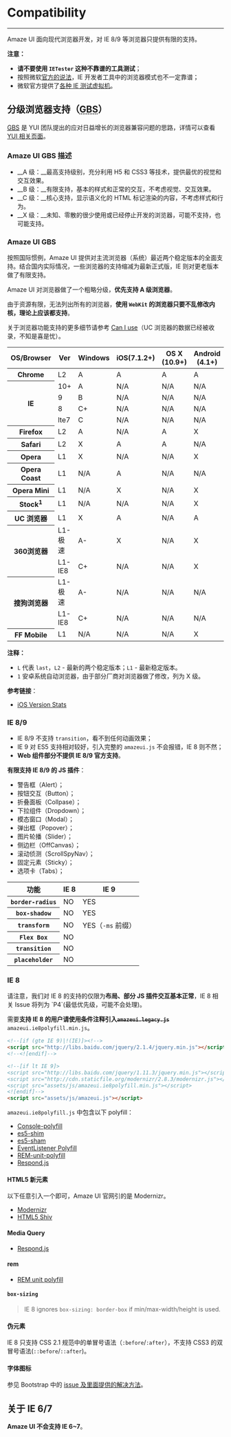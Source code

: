 # Compatibility
---

Amaze UI 面向现代浏览器开发，对 IE 8/9 等浏览器只提供有限的支持。

**注意：**

- **请不要使用 `IETester` 这种不靠谱的工具测试**；
- 按照微软[官方的说法](https://www.modern.ie/en-us/f12)，IE 开发者工具中的浏览器模式也不一定靠谱；
- 微软官方提供了[各种 IE 测试虚拟机](https://www.modern.ie/zh-cn/virtualization-tools#downloads)。

## 分级浏览器支持（<abbr title="Graded Browser Support">GBS</abbr>）

[<abbr title="Graded Browser Support">GBS</abbr>](https://github.com/yui/yui3/wiki/Graded-Browser-Support) 是 YUI 团队提出的应对日益增长的浏览器兼容问题的思路，详情可以查看 [YUI 相关页面](https://github.com/yui/yui3/wiki/Graded-Browser-Support)。

### Amaze UI GBS 描述

- __A 级：__最高支持级别，充分利用 H5 和 CSS3 等技术，提供最优的视觉和交互效果。
- __B 级：__有限支持，基本的样式和正常的交互，不考虑视觉、交互效果。
- __C 级：__核心支持，显示语义化的 HTML 标记渲染的内容，不考虑样式和行为。
- __X 级：__未知、零散的很少使用或已经停止开发的浏览器，可能不支持，也可能支持。

### Amaze UI GBS

按照国际惯例，Amaze UI 提供对主流浏览器（系统）最近两个稳定版本的全面支持。结合国内实际情况，一些浏览器的支持缩减为最新正式版，IE 则对更老版本做了有限支持。

Amaze UI 对浏览器做了一个粗略分级，**优先支持 A 级浏览器**。

由于资源有限，无法列出所有的浏览器，**使用 `WebKit` 的浏览器只要不乱修改内核，理论上应该都支持**。

关于浏览器功能支持的更多细节请参考 [Can I use](http://caniuse.com/)（UC 浏览器的数据已经被收录，不知是喜是忧）。

<table class="am-table am-table-bordered am-table-striped">
  <thead>
    <tr>
      <th scope="row">OS/Browser</th>
      <th scope="row">Ver</th>
      <th scope="row">Windows</th>
      <th scope="row">iOS(7.1.2+)</th>
      <th scope="row">OS X (10.9+)</th>
      <th scope="row">Android (4.1+)</th>
      <th scope="row">WP(8+)</th>
    </tr>
  </thead>
  <tbody>
  <tr>
    <th scope="row">Chrome</th>
    <td>L2</td>
    <td class="am-success">A</td>
    <td class="am-success">A</td>
    <td class="am-success">A</td>
    <td class="am-success">A</td>
    <td class="am-disabled">N/A</td>
  </tr>
  <tr>
    <th scope="row" rowspan="4">IE</th>
    <td>10+</td>
    <td class="am-success">A</td>
    <td class="am-disabled">N/A</td>
    <td class="am-disabled">N/A</td>
    <td class="am-disabled">N/A</td>
    <td class="am-success">A-</td>
  </tr>
  <tr>
    <td>9</td>
    <td class="am-warning">B</td>
    <td class="am-disabled">N/A</td>
    <td class="am-disabled">N/A</td>
    <td class="am-disabled">N/A</td>
    <td class="am-disabled">N/A</td>
  </tr>
  <tr>
    <td>8</td>
    <td class="am-danger">C+</td>
    <td class="am-disabled">N/A</td>
    <td class="am-disabled">N/A</td>
    <td class="am-disabled">N/A</td>
    <td class="am-disabled">N/A</td>
  </tr>
  <tr>
    <td>lte7</td>
    <td class="am-danger">C</td>
    <td class="am-disabled">N/A</td>
    <td class="am-disabled">N/A</td>
    <td class="am-disabled">N/A</td>
    <td class="am-disabled">N/A</td>
  </tr>
  <tr>
    <th scope="row">Firefox</th>
    <td>L2</td>
    <td class="am-success">A</td>
    <td class="am-disabled">N/A</td>
    <td class="am-success">A</td>
    <td class="am-primary">X</td>
    <td class="am-disabled">N/A</td>
  </tr>
  <tr>
    <th scope="row">Safari</th>
    <td>L2</td>
    <td class="am-primary">X</td>
    <td class="am-success">A</td>
    <td class="am-success">A</td>
    <td class="am-disabled">N/A</td>
    <td class="am-disabled">N/A</td>
  </tr>
  <tr>
    <th scope="row">Opera</th>
    <td>L1</td>
    <td class="am-primary">X</td>
    <td class="am-disabled">N/A</td>
    <td class="am-disabled">N/A</td>
    <td class="am-primary">X</td>
    <td class="am-disabled">N/A</td>
  </tr>
  <tr>
    <th scope="row">Opera Coast</th>
    <td>L1</td>
    <td class="am-disabled">N/A</td>
    <td class="am-success">A</td>
    <td class="am-disabled">N/A</td>
    <td class="am-disabled">N/A</td>
    <td class="am-disabled">N/A</td>
  </tr>
  <tr>
    <th scope="row">Opera Mini</th>
    <td>L1</td>
    <td class="am-disabled">N/A</td>
    <td class="am-primary">X</td>
    <td class="am-disabled">N/A</td>
    <td class="am-primary">X</td>
    <td class="am-primary">X</td>
  </tr>
  <tr>
    <th scope="row" class="am-text-nowrap">Stock<sup>1</sup></th>
    <td>L1</td>
    <td class="am-disabled">N/A</td>
    <td class="am-disabled">N/A</td>
    <td class="am-disabled">N/A</td>
    <td class="am-primary">X</td>
    <td class="am-disabled">N/A</td>
  </tr>
  <tr>
    <th scope="row">UC 浏览器</th>
    <td>L1</td>
    <td class="am-primary">X</td>
    <td class="am-success">A</td>
    <td class="am-disabled">N/A</td>
    <td class="am-success">A</td>
    <td class="am-success">A-</td>
  </tr>
  <tr>
    <th scope="row" rowspan="2">360浏览器</th>
    <td>L1-极速</td>
    <td class="am-success">A-</td>
    <td class="am-primary">X</td>
    <td class="am-success">N/A</td>
    <td class="am-primary">X</td>
    <td class="am-disabled">N/A</td>
  </tr>
  <tr>
    <td>L1-IE8</td>
    <td class="am-danger">C+</td>
    <td class="am-disabled">N/A</td>
    <td class="am-disabled">N/A</td>
    <td class="am-primary">X</td>
    <td class="am-disabled">N/A</td>
  </tr>
  <tr>
    <th scope="row" rowspan="2">搜狗浏览器</th>
    <td class="am-text-nowrap">L1-极速</td>
    <td class="am-success">A-</td>
    <td class="am-disabled">N/A</td>
    <td class="am-disabled">N/A</td>
    <td class="am-disabled">N/A</td>
    <td class="am-disabled">N/A</td>
  </tr>
  <tr>
    <td>L1-IE8</td>
    <td class="am-danger">C+</td>
    <td class="am-disabled">N/A</td>
    <td class="am-disabled">N/A</td>
    <td class="am-disabled">N/A</td>
    <td class="am-disabled">N/A</td>
  </tr>
  <tr>
    <th scope="row">FF Mobile</th>
    <td>L1</td>
    <td class="am-disabled">N/A</td>
    <td class="am-disabled">N/A</td>
    <td class="am-disabled">N/A</td>
    <td>X</td>
    <td class="am-disabled">N/A</td>
  </tr>
  </tbody>
</table>

__注释：__

- `L` 代表 `last`，`L2` - 最新的两个稳定版本；`L1` - 最新稳定版本。
- `1` 安卓系统自动浏览器，由于部分厂商对浏览器做了修改，列为 X 级。

__参考链接__：

- [iOS Version Stats](http://david-smith.org/iosversionstats/)

### IE 8/9

- IE 8/9 不支持 `transition`，看不到任何动画效果；
- IE 9 对 ES5 支持相对较好，引入完整的 `amazeui.js` 不会报错，IE 8 则不然；
- **Web 组件部分不提供 IE 8/9 官方支持**。

**有限支持 IE 8/9 的 JS 插件**：

- 警告框（Alert）；
- 按钮交互（Button）；
- 折叠面板（Collpase）；
- 下拉组件（Dropdown）；
- 模态窗口（Modal）；
- 弹出框（Popover）；
- 图片轮播（Slider）；
- 侧边栏（OffCanvas）；
- 滚动侦测（ScrollSpyNav）；
- 固定元素（Sticky）；
- 选项卡（Tabs）；

<table class="am-table am-table-bordered am-table-striped">
  <thead>
  <tr>
    <th scope="col" class="col-xs-4">功能</th>
    <th scope="col" class="col-xs-4">IE 8</th>
    <th scope="col" class="col-xs-4">IE 9</th>
  </tr>
  </thead>
  <tbody>
  <tr>
    <th scope="row"><code>border-radius</code></th>
    <td class="am-danger"><span class="am-icon-close"></span>NO</td>
    <td class="am-success"><span class="am-icon-check"></span>YES</td>
  </tr>
  <tr>
    <th scope="row"><code>box-shadow</code></th>
    <td class="am-danger"><span class="am-icon-remove"></span>NO</td>
    <td class="am-success"><span class="am-icon-check"></span>YES</td>
  </tr>
  <tr>
    <th scope="row"><code>transform</code></th>
    <td class="am-danger"><span class="am-icon-remove"></span>NO</td>
    <td class="am-success"><span class="am-icon-check"></span>YES（<code>-ms</code> 前缀）</td>
  </tr>
  <tr>
    <th scope="row"><code>Flex Box</code></th>
    <td colspan="2" class="am-danger"><span class="am-icon-remove"></span>NO</td>
  </tr>
  <tr>
    <th scope="row"><code>transition</code></th>
    <td colspan="2" class="am-danger"><span class="am-icon-remove"></span>NO</td>
  </tr>
  <tr>
    <th scope="row"><code>placeholder</code></th>
    <td colspan="2" class="am-danger"><span class="am-icon-remove"></span>NO</td>
  </tr>
  </tbody>
</table>

### IE 8

<div class="am-alert am-alert-warning">
  请注意，我们对 IE 8 的支持的仅限为<strong>布局、部分 JS 插件交互基本正常</strong>，IE 8 相关 Issue 将列为 `P4`(最低优先级，可能不会处理)。
</div>

需要**支持 IE 8 的用户请使用条件注释引入~~`amazeui.legacy.js`~~** `amazeui.ie8polyfill.min.js`。

```html
﻿<!--[if (gte IE 9)|!(IE)]><!-->
<script src="http://libs.baidu.com/jquery/2.1.4/jquery.min.js"></script>
<!--<![endif]-->

<!--[if lt IE 9]>
<script src="http://libs.baidu.com/jquery/1.11.3/jquery.min.js"></script>
<script src="http://cdn.staticfile.org/modernizr/2.8.3/modernizr.js"></script>
<script src="assets/js/amazeui.ie8polyfill.min.js"></script>
<![endif]-->
<script src="assets/js/amazeui.js"></script>
```

`amazeui.ie8polyfill.js` 中包含以下 polyfill：

- [Console-polyfill](https://github.com/paulmillr/console-polyfill)
- [es5-shim](https://github.com/es-shims/es5-shim)
- [es5-sham](https://github.com/es-shims/es5-shim)
- [EventListener Polyfill](https://gist.github.com/jonathantneal/3748027)
- [REM-unit-polyfill](https://github.com/chuckcarpenter/REM-unit-polyfill)
- [Respond.js](https://github.com/scottjehl/Respond)

#### HTML5 新元素

以下任意引入一个即可，Amaze UI 官网引的是 Modernizr。

- [Modernizr](https://github.com/Modernizr/Modernizr)
- [HTML5 Shiv](https://github.com/aFarkas/html5shiv)

#### Media Query

- [Respond.js](https://github.com/scottjehl/Respond)

#### rem

- [REM unit polyfill](https://github.com/chuckcarpenter/REM-unit-polyfill)

#### `box-sizing`

> IE 8 ignores `box-sizing: border-box` if min/max-width/height is used.

#### 伪元素

IE 8 只支持 CSS 2.1 规范中的单冒号语法（`:before`/`:after`），不支持 CSS3 的双冒号语法(`::before`/`::after`)。

#### 字体图标

参见 Bootstrap 中的 [issue 及里面提供的解决方法](https://github.com/twbs/bootstrap/issues/13863)。

## 关于 IE 6/7

**Amaze UI 不会支持 IE 6~7**。
